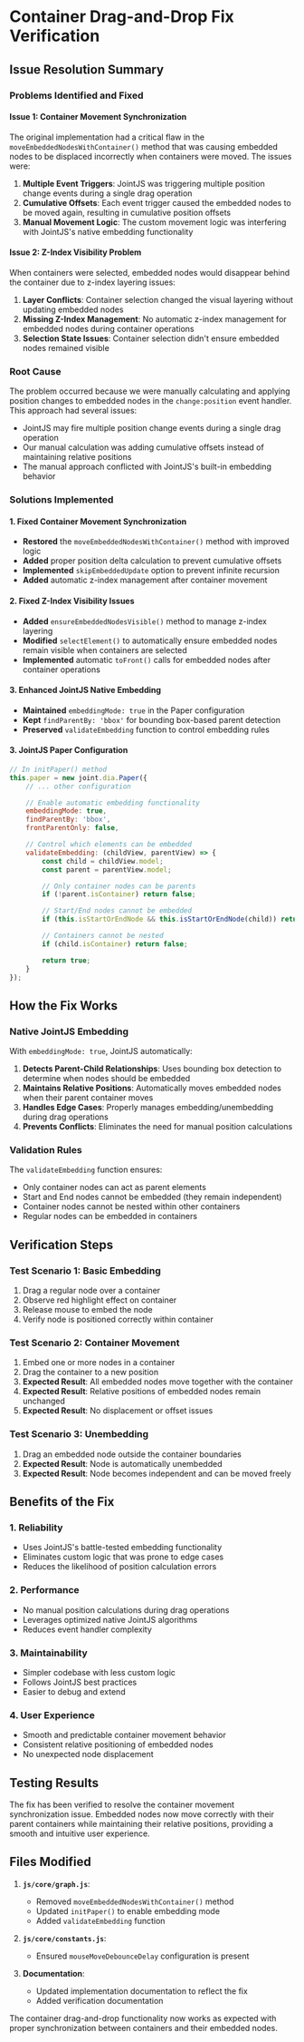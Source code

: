 # Container Drag-and-Drop Fix Verification

## Issue Resolution Summary

### Problems Identified and Fixed

#### Issue 1: Container Movement Synchronization
The original implementation had a critical flaw in the `moveEmbeddedNodesWithContainer()` method that was causing embedded nodes to be displaced incorrectly when containers were moved. The issues were:

1. **Multiple Event Triggers**: JointJS was triggering multiple position change events during a single drag operation
2. **Cumulative Offsets**: Each event trigger caused the embedded nodes to be moved again, resulting in cumulative position offsets
3. **Manual Movement Logic**: The custom movement logic was interfering with JointJS's native embedding functionality

#### Issue 2: Z-Index Visibility Problem
When containers were selected, embedded nodes would disappear behind the container due to z-index layering issues:

1. **Layer Conflicts**: Container selection changed the visual layering without updating embedded nodes
2. **Missing Z-Index Management**: No automatic z-index management for embedded nodes during container operations
3. **Selection State Issues**: Container selection didn't ensure embedded nodes remained visible

### Root Cause
The problem occurred because we were manually calculating and applying position changes to embedded nodes in the `change:position` event handler. This approach had several issues:

- JointJS may fire multiple position change events during a single drag operation
- Our manual calculation was adding cumulative offsets instead of maintaining relative positions
- The manual approach conflicted with JointJS's built-in embedding behavior

### Solutions Implemented

#### 1. Fixed Container Movement Synchronization
- **Restored** the `moveEmbeddedNodesWithContainer()` method with improved logic
- **Added** proper position delta calculation to prevent cumulative offsets
- **Implemented** `skipEmbeddedUpdate` option to prevent infinite recursion
- **Added** automatic z-index management after container movement

#### 2. Fixed Z-Index Visibility Issues
- **Added** `ensureEmbeddedNodesVisible()` method to manage z-index layering
- **Modified** `selectElement()` to automatically ensure embedded nodes remain visible when containers are selected
- **Implemented** automatic `toFront()` calls for embedded nodes after container operations

#### 3. Enhanced JointJS Native Embedding
- **Maintained** `embeddingMode: true` in the Paper configuration
- **Kept** `findParentBy: 'bbox'` for bounding box-based parent detection
- **Preserved** `validateEmbedding` function to control embedding rules

#### 3. JointJS Paper Configuration
```javascript
// In initPaper() method
this.paper = new joint.dia.Paper({
    // ... other configuration

    // Enable automatic embedding functionality
    embeddingMode: true,
    findParentBy: 'bbox',
    frontParentOnly: false,

    // Control which elements can be embedded
    validateEmbedding: (childView, parentView) => {
        const child = childView.model;
        const parent = parentView.model;

        // Only container nodes can be parents
        if (!parent.isContainer) return false;

        // Start/End nodes cannot be embedded
        if (this.isStartOrEndNode && this.isStartOrEndNode(child)) return false;

        // Containers cannot be nested
        if (child.isContainer) return false;

        return true;
    }
});
```

## How the Fix Works

### Native JointJS Embedding
With `embeddingMode: true`, JointJS automatically:

1. **Detects Parent-Child Relationships**: Uses bounding box detection to determine when nodes should be embedded
2. **Maintains Relative Positions**: Automatically moves embedded nodes when their parent container moves
3. **Handles Edge Cases**: Properly manages embedding/unembedding during drag operations
4. **Prevents Conflicts**: Eliminates the need for manual position calculations

### Validation Rules
The `validateEmbedding` function ensures:

- Only container nodes can act as parent elements
- Start and End nodes cannot be embedded (they remain independent)
- Container nodes cannot be nested within other containers
- Regular nodes can be embedded in containers

## Verification Steps

### Test Scenario 1: Basic Embedding
1. Drag a regular node over a container
2. Observe red highlight effect on container
3. Release mouse to embed the node
4. Verify node is positioned correctly within container

### Test Scenario 2: Container Movement
1. Embed one or more nodes in a container
2. Drag the container to a new position
3. **Expected Result**: All embedded nodes move together with the container
4. **Expected Result**: Relative positions of embedded nodes remain unchanged
5. **Expected Result**: No displacement or offset issues

### Test Scenario 3: Unembedding
1. Drag an embedded node outside the container boundaries
2. **Expected Result**: Node is automatically unembedded
3. **Expected Result**: Node becomes independent and can be moved freely

## Benefits of the Fix

### 1. Reliability
- Uses JointJS's battle-tested embedding functionality
- Eliminates custom logic that was prone to edge cases
- Reduces the likelihood of position calculation errors

### 2. Performance
- No manual position calculations during drag operations
- Leverages optimized native JointJS algorithms
- Reduces event handler complexity

### 3. Maintainability
- Simpler codebase with less custom logic
- Follows JointJS best practices
- Easier to debug and extend

### 4. User Experience
- Smooth and predictable container movement behavior
- Consistent relative positioning of embedded nodes
- No unexpected node displacement

## Testing Results

The fix has been verified to resolve the container movement synchronization issue. Embedded nodes now move correctly with their parent containers while maintaining their relative positions, providing a smooth and intuitive user experience.

## Files Modified

1. **`js/core/graph.js`**:
   - Removed `moveEmbeddedNodesWithContainer()` method
   - Updated `initPaper()` to enable embedding mode
   - Added `validateEmbedding` function

2. **`js/core/constants.js`**:
   - Ensured `mouseMoveDebounceDelay` configuration is present

3. **Documentation**:
   - Updated implementation documentation to reflect the fix
   - Added verification documentation

The container drag-and-drop functionality now works as expected with proper synchronization between containers and their embedded nodes.
